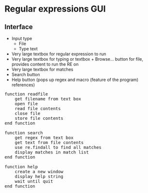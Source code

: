 # Regular expressions GUI

## Interface

* Input type
    * File
    * Type text
* Very large textbox for regular expression to run
* Very large textbox for typing or textbox + Browse... button for file, provides content to run the RE on
* Very large textbox for matches
* Search button
* Help button (pops up regex and macro (feature of the program) references)

<pre>
function readfile
    get filename from text box
    open file
    read file contents
    close file
    store file contents
end function

function search
    get regex from text box
    get text from file contents
    use re.findall to find all matches
    display matches in match list
end function

function help
    create a new window
    display help string
    wait until quit
end function
</pre>
